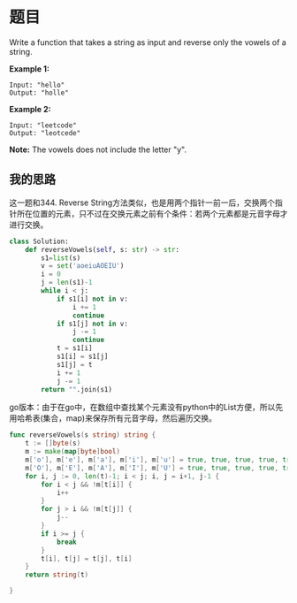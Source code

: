 # 题目

Write a function that takes a string as input and reverse only the vowels of a string.

**Example 1:**

```
Input: "hello"
Output: "holle"
```

**Example 2:**

```
Input: "leetcode"
Output: "leotcede"
```

**Note:**
The vowels does not include the letter "y".

## 我的思路

这一题和344. Reverse String方法类似，也是用两个指针一前一后，交换两个指针所在位置的元素，只不过在交换元素之前有个条件：若两个元素都是元音字母才进行交换。

```python
class Solution:
    def reverseVowels(self, s: str) -> str:
        s1=list(s) 
        v = set('aoeiuAOEIU')
        i = 0
        j = len(s1)-1
        while i < j:
            if s1[i] not in v:
                i += 1
                continue
            if s1[j] not in v:
                j -= 1
                continue
            t = s1[i]
            s1[i] = s1[j]
            s1[j] = t
            i += 1
            j -= 1
        return "".join(s1)
```

go版本：由于在go中，在数组中查找某个元素没有python中的List方便，所以先用哈希表(集合，map)来保存所有元音字母，然后遍历交换。

```go
func reverseVowels(s string) string {
	t := []byte(s)
	m := make(map[byte]bool)
	m['o'], m['e'], m['a'], m['i'], m['u'] = true, true, true, true, true
	m['O'], m['E'], m['A'], m['I'], m['U'] = true, true, true, true, true
	for i, j := 0, len(t)-1; i < j; i, j = i+1, j-1 {
		for i < j && !m[t[i]] {
			i++
		}
		for j > i && !m[t[j]] {
			j--
		}
		if i >= j {
			break
		}
		t[i], t[j] = t[j], t[i]
	}
	return string(t)

}
```

